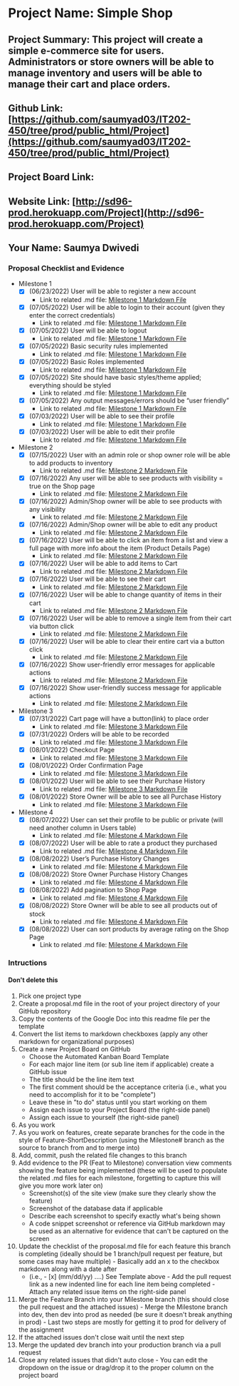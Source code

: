 # Project Name: Simple Shop
## Project Summary: This project will create a simple e-commerce site for users. Administrators or store owners will be able to manage inventory and users will be able to manage their cart and place orders.
## Github Link: [https://github.com/saumyad03/IT202-450/tree/prod/public_html/Project](https://github.com/saumyad03/IT202-450/tree/prod/public_html/Project)
## Project Board Link: 
## Website Link: [http://sd96-prod.herokuapp.com/Project](http://sd96-prod.herokuapp.com/Project)
## Your Name: Saumya Dwivedi

<!-- Line item / Feature template (use this for each bullet point) -- DO NOT DELETE THIS SECTION


- [ ] \(mm/dd/yyyy of completion) Feature Title (from the proposal bullet point, if it's a sub-point indent it properly)
  -  Link to related .md file: [Link Name](link url)

 End Line item / Feature Template -- DO NOT DELETE THIS SECTION --> 
 
 
### Proposal Checklist and Evidence

- Milestone 1
    - [x] \(06/23/2022) User will be able to register a new account
        -  Link to related .md file: [Milestone 1 Markdown File](https://github.com/saumyad03/IT202-450/blob/prod/public_html/Project/milestone1.md)
    - [x] \(07/05/2022) User will be able to login to their account (given they enter the correct credentials)
        -  Link to related .md file: [Milestone 1 Markdown File](https://github.com/saumyad03/IT202-450/blob/prod/public_html/Project/milestone1.md)
    - [x] \(07/05/2022) User will be able to logout
        -  Link to related .md file: [Milestone 1 Markdown File](https://github.com/saumyad03/IT202-450/blob/prod/public_html/Project/milestone1.md)
    - [x] \(07/05/2022) Basic security rules implemented
        -  Link to related .md file: [Milestone 1 Markdown File](https://github.com/saumyad03/IT202-450/blob/prod/public_html/Project/milestone1.md)
    - [x] \(07/05/2022) Basic Roles implemented
        -  Link to related .md file: [Milestone 1 Markdown File](https://github.com/saumyad03/IT202-450/blob/prod/public_html/Project/milestone1.md)
    - [x] \(07/05/2022) Site should have basic styles/theme applied; everything should be styled
        -  Link to related .md file: [Milestone 1 Markdown File](https://github.com/saumyad03/IT202-450/blob/prod/public_html/Project/milestone1.md)
    - [x] \(07/05/2022) Any output messages/errors should be “user friendly”
        -  Link to related .md file: [Milestone 1 Markdown File](https://github.com/saumyad03/IT202-450/blob/prod/public_html/Project/milestone1.md)
    - [x] \(07/03/2022) User will be able to see their profile
        -  Link to related .md file: [Milestone 1 Markdown File](https://github.com/saumyad03/IT202-450/blob/prod/public_html/Project/milestone1.md)
    - [x] \(07/03/2022) User will be able to edit their profile
        -  Link to related .md file: [Milestone 1 Markdown File](https://github.com/saumyad03/IT202-450/blob/prod/public_html/Project/milestone1.md)
- Milestone 2
    - [x] \(07/15/2022) User with an admin role or shop owner role will be able to add products to inventory
        -  Link to related .md file: [Milestone 2 Markdown File](https://github.com/saumyad03/IT202-450/blob/prod/public_html/Project/milestone2.md)
    - [x] \(07/16/2022) Any user will be able to see products with visibility = true on the Shop page
        -  Link to related .md file: [Milestone 2 Markdown File](https://github.com/saumyad03/IT202-450/blob/prod/public_html/Project/milestone2.md)
    - [x] \(07/16/2022) Admin/Shop owner will be able to see products with any visibility
        -  Link to related .md file: [Milestone 2 Markdown File](https://github.com/saumyad03/IT202-450/blob/prod/public_html/Project/milestone2.md)
    - [x] \(07/16/2022) Admin/Shop owner will be able to edit any product
        -  Link to related .md file: [Milestone 2 Markdown File](https://github.com/saumyad03/IT202-450/blob/prod/public_html/Project/milestone2.md)
    - [x] \(07/16/2022) User will be able to click an item from a list and view a full page with more info about the item (Product Details Page)
        -  Link to related .md file: [Milestone 2 Markdown File](https://github.com/saumyad03/IT202-450/blob/prod/public_html/Project/milestone2.md)
    - [x] \(07/16/2022) User will be able to add items to Cart
        -  Link to related .md file: [Milestone 2 Markdown File](https://github.com/saumyad03/IT202-450/blob/prod/public_html/Project/milestone2.md)
    - [x] \(07/16/2022) User will be able to see their cart
        -  Link to related .md file: [Milestone 2 Markdown File](https://github.com/saumyad03/IT202-450/blob/prod/public_html/Project/milestone2.md)
    - [x] \(07/16/2022) User will be able to change quantity of items in their cart
        -  Link to related .md file: [Milestone 2 Markdown File](https://github.com/saumyad03/IT202-450/blob/prod/public_html/Project/milestone2.md)
    - [x] \(07/16/2022) User will be able to remove a single item from their cart via button click
        -  Link to related .md file: [Milestone 2 Markdown File](https://github.com/saumyad03/IT202-450/blob/prod/public_html/Project/milestone2.md)
    - [x] \(07/16/2022) User will be able to clear their entire cart via a button click
        -  Link to related .md file: [Milestone 2 Markdown File](https://github.com/saumyad03/IT202-450/blob/prod/public_html/Project/milestone2.md)
    - [x] \(07/16/2022) Show user-friendly error messages for applicable actions
        -  Link to related .md file: [Milestone 2 Markdown File](https://github.com/saumyad03/IT202-450/blob/prod/public_html/Project/milestone2.md)
    - [x] \(07/16/2022) Show user-friendly success message for applicable actions
        -  Link to related .md file: [Milestone 2 Markdown File](https://github.com/saumyad03/IT202-450/blob/prod/public_html/Project/milestone2.md)
- Milestone 3
    - [x] \(07/31/2022) Cart page will have a button(link) to place order
        -  Link to related .md file: [Milestone 3 Markdown File](https://github.com/saumyad03/IT202-450/blob/prod/public_html/Project/milestone3.md)
    - [x] \(07/31/2022) Orders will be able to be recorded
        -  Link to related .md file: [Milestone 3 Markdown File](https://github.com/saumyad03/IT202-450/blob/prod/public_html/Project/milestone3.md)
    - [x] \(08/01/2022) Checkout Page
        -  Link to related .md file: [Milestone 3 Markdown File](https://github.com/saumyad03/IT202-450/blob/prod/public_html/Project/milestone3.md)
    - [x] \(08/01/2022) Order Confirmation Page
        -  Link to related .md file: [Milestone 3 Markdown File](https://github.com/saumyad03/IT202-450/blob/prod/public_html/Project/milestone3.md)
    - [x] \(08/01/2022) User will be able to see their Purchase History
        -  Link to related .md file: [Milestone 3 Markdown File](https://github.com/saumyad03/IT202-450/blob/prod/public_html/Project/milestone3.md)
    - [x] \(08/01/2022) Store Owner will be able to see all Purchase History
        -  Link to related .md file: [Milestone 3 Markdown File](https://github.com/saumyad03/IT202-450/blob/prod/public_html/Project/milestone3.md)
- Milestone 4
    - [x] \(08/07/2022) User can set their profile to be public or private (will need another column in Users table)
        -  Link to related .md file: [Milestone 4 Markdown File](https://github.com/saumyad03/IT202-450/blob/prod/public_html/Project/milestone4.md)
    - [x] \(08/07/2022) User will be able to rate a product they purchased
        -  Link to related .md file: [Milestone 4 Markdown File](https://github.com/saumyad03/IT202-450/blob/prod/public_html/Project/milestone4.md)
    - [x] \(08/08/2022) User’s Purchase History Changes
        -  Link to related .md file: [Milestone 4 Markdown File](https://github.com/saumyad03/IT202-450/blob/prod/public_html/Project/milestone4.md)
    - [x] \(08/08/2022) Store Owner Purchase History Changes
        -  Link to related .md file: [Milestone 4 Markdown File](https://github.com/saumyad03/IT202-450/blob/prod/public_html/Project/milestone4.md)
    - [x] \(08/08/2022) Add pagination to Shop Page
        -  Link to related .md file: [Milestone 4 Markdown File](https://github.com/saumyad03/IT202-450/blob/prod/public_html/Project/milestone4.md)
    - [x] \(08/08/2022) Store Owner will be able to see all products out of stock
        -  Link to related .md file: [Milestone 4 Markdown File](https://github.com/saumyad03/IT202-450/blob/prod/public_html/Project/milestone4.md)
    - [x] \(08/08/2022) User can sort products by average rating on the Shop Page
        -  Link to related .md file: [Milestone 4 Markdown File](https://github.com/saumyad03/IT202-450/blob/prod/public_html/Project/milestone4.md)
### Intructions
#### Don't delete this
1. Pick one project type
2. Create a proposal.md file in the root of your project directory of your GitHub repository
3. Copy the contents of the Google Doc into this readme file per the template
4. Convert the list items to markdown checkboxes (apply any other markdown for organizational purposes)
5. Create a new Project Board on GitHub
   - Choose the Automated Kanban Board Template
   - For each major line item (or sub line item if applicable) create a GitHub issue
   - The title should be the line item text
   - The first comment should be the acceptance criteria (i.e., what you need to accomplish for it to be "complete")
   - Leave these in "to do" status until you start working on them
   - Assign each issue to your Project Board (the right-side panel)
   - Assign each issue to yourself (the right-side panel)
6. As you work
  1. As you work on features, create separate branches for the code in the style of Feature-ShortDescription (using the Milestone# branch as the source to branch from and to merge into)
  2. Add, commit, push the related file changes to this branch
  3. Add evidence to the PR (Feat to Milestone) conversation view comments showing the feature being implemented (these will be used to populate the related .md files for each milestone, forgetting to capture this will give you more work later on)
     - Screenshot(s) of the site view (make sure they clearly show the feature)
     - Screenshot of the database data if applicable
     - Describe each screenshot to specify exactly what's being shown
     - A code snippet screenshot or reference via GitHub markdown may be used as an alternative for evidence that can't be captured on the screen
  4. Update the checklist of the proposal.md file for each feature this branch is completing (ideally should be 1 branch/pull request per feature, but some cases may have multiple)
    - Basically add an x to the checkbox markdown along with a date after
      - (i.e.,   - [x] (mm/dd/yy) ....) See Template above
    - Add the pull request link as a new indented line for each line item being completed
    - Attach any related issue items on the right-side panel
  5. Merge the Feature Branch into your Milestone branch (this should close the pull request and the attached issues)
    - Merge the Milestone branch into dev, then dev into prod as needed (be sure it doesn't break anything in prod)
    - Last two steps are mostly for getting it to prod for delivery of the assignment 
  7. If the attached issues don't close wait until the next step
  8. Merge the updated dev branch into your production branch via a pull request
  9. Close any related issues that didn't auto close
    - You can edit the dropdown on the issue or drag/drop it to the proper column on the project board